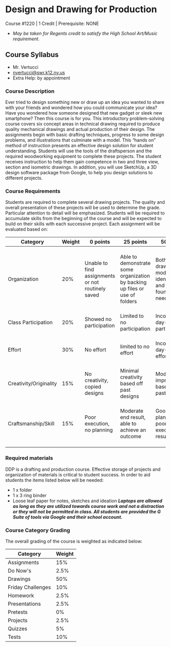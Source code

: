 # Design and Drawing for Production

Course #1220 | 1 Credit | Prerequisite: NONE
  - *May be taken for Regents credit to satisfy the High School Art/Music requirement.*

## Course Syllabus

  - Mr. Vertucci
  - nvertucci@swr.k12.ny.us
  - Extra Help: by appointment

### Course Description

Ever tried to design something new or draw up an idea you wanted to share with your
friends and wondered how you could communicate your idea? Have you wondered how
someone designed that new gadget or sleek new smartphone? Then this course is for you. This
introductory problem-solving course covers six concept areas in technical drawing required to
produce quality mechanical drawings and actual production of their design. The assignments
begin with basic drafting techniques, progress to some design problems, and illustrations that
culminate with a model. This “hands on” method of instruction presents an effective design
solution for student understanding. Students will use the tools of the draftsperson and the
required woodworking equipment to complete these projects. The student receives instruction to
help them gain competence in two and three view, section and isometric drawings. In addition,
you will use SketchUp, a 3D design software package from Google, to help you design solutions
to different projects.

### Course Requirements

Students are required to complete several drawing projects.  The quality and overall presentation of these projects will be used to determine the grade.  Particular attention to detail will be emphasized. Students will be required to accumulate skills from the beginning of the course and will be expected to build on their skills with each successive project. Each assignment will be evaluated based on:

| Category | Weight | 0 points  | 25 points | 50 points | 75 points | 100 points |
| ------------- | ------------- | ------------- | ------------- | ------------- | ------------- | ------------- |
| Organization | 20% | Unable to find assignments or not routinely saved | Able to demonstrate some organization by backing up files or use of folders | Both drawings and models are identifiable and can be found if needed | All drawings are in a folder and models organized by folders in Google Drive | All drawings are in a folder labeled correctly and models organized by folders in Google Drive labeled correctly |
| Class Participation | 20% | Showed no participation | Limited to no participation | Inconsistent day-to-day participation | Participated only when needed  | Engaged daily and actively participated |
| Effort | 30% | No effort | limited to no effort | Inconsistent day-to-day effort | Showed effort only when needed or routinely directed | Continuous day-to-day effort with or without direction |
| Creativity/Originality | 15% | No creativity, copied designs | Minimal creativity based off past designs | Moderate improvements based off past designs | Complete overhaul of past or found designs | Completely new idea/design |
| Craftsmanship/Skill | 15% | Poor execution, no planning | Moderate end result, able to achieve an outcome | Good planning but poorly executed end result | Good planning and good end result although not what had been designed or communicated | Great planning & execution able to achieve what had been designed or communicated |


### Required materials

DDP is a drafting and production course. Effective storage of projects and organization of materials is critical to student success. In order to aid students the items listed below will be needed:

- 1 x folder
- 1 x 3 ring binder
- Loose leaf paper for notes, sketches and ideation
***Laptops are allowed as long as they are utilized towards course work and not a distraction or they will not be permitted in class. All students are provided the G Suite of tools via Google and their school account.***

### Course Category Grading

The overall grading of the course is weighted as indicated below:

| Category | Weight |
| ------------- | ------------- |
| Assignments | 15% |
| Do Now's | 2.5% |
| Drawings | 50% |
| Friday Challenges | 10% |
| Homework | 2.5% |
| Presentations | 2.5% |
| Pretests | 0% |
| Projects | 2.5% |
| Quizzes | 5% |
| Tests | 10% |
